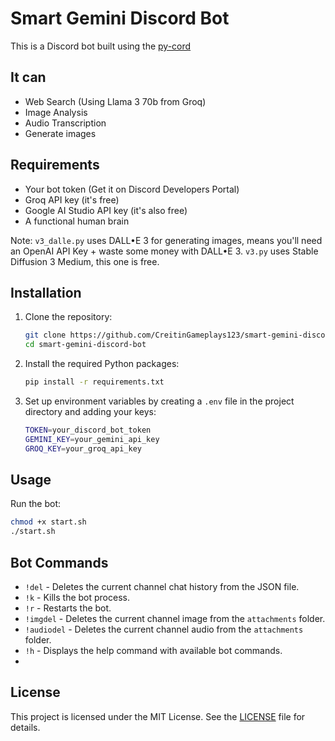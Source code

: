 # Smart Gemini Discord Bot

This is a Discord bot built using the [py-cord](https://github.com/Pycord-Development/pycord)

## It can

- Web Search (Using Llama 3 70b from Groq)
- Image Analysis
- Audio Transcription
- Generate images

## Requirements
- Your bot token (Get it on Discord Developers Portal)
- Groq API key (it's free)
- Google AI Studio API key (it's also free)
- A functional human brain

Note: `v3_dalle.py` uses DALL•E 3 for generating images, means you'll need an OpenAI API Key + waste some money with DALL•E 3. `v3.py` uses Stable Diffusion 3 Medium, this one is free.

## Installation

1. Clone the repository:
    ```sh
    git clone https://github.com/CreitinGameplays123/smart-gemini-discord-bot.git
    cd smart-gemini-discord-bot
    ```

2. Install the required Python packages:
    ```sh
    pip install -r requirements.txt
    ```

3. Set up environment variables by creating a `.env` file in the project directory and adding your keys:
    ```sh
    TOKEN=your_discord_bot_token
    GEMINI_KEY=your_gemini_api_key
    GROQ_KEY=your_groq_api_key
    ```

## Usage

Run the bot:
```sh
chmod +x start.sh
./start.sh
```

## Bot Commands

- `!del` - Deletes the current channel chat history from the JSON file.
- `!k` - Kills the bot process.
- `!r` - Restarts the bot.
- `!imgdel` - Deletes the current channel image from the `attachments` folder.
- `!audiodel` - Deletes the current channel audio from the `attachments` folder.
- `!h` - Displays the help command with available bot commands.
- 

## License

This project is licensed under the MIT License. See the [LICENSE](LICENSE) file for details.



